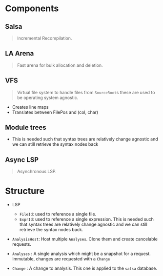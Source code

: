 

# Components

## Salsa
> Incremental Recompilation.


## LA Arena
> Fast arena for bulk allocation and deletion.


## VFS
> Virtual file system to handle files from `SourceRoot`s these are used to be operating system agnostic.
- Creates line maps
- Translates between FilePos and (col, char)

## Module trees
- This is needed such that syntax trees are relatively change agnostic and we can still retrieve the syntax nodes back

## Async LSP
> Asynchronous LSP.



# Structure
- LSP
  - `FileId`: used to reference a single file.
  - `ExprId`: used to reference a single expression. This is needed such that syntax trees are relatively change agnostic and we can still retrieve the syntax nodes back.

- `AnalysisHost`: Host multiple `Analyses`. Clone them and create cancelable requests.
- `Analyses`    : A single analysis which might be a snapshot for a request. Immutable, changes are requested with a `Change`
- `Change`      : A change to analysis. This one is applied to the `salsa` database.
